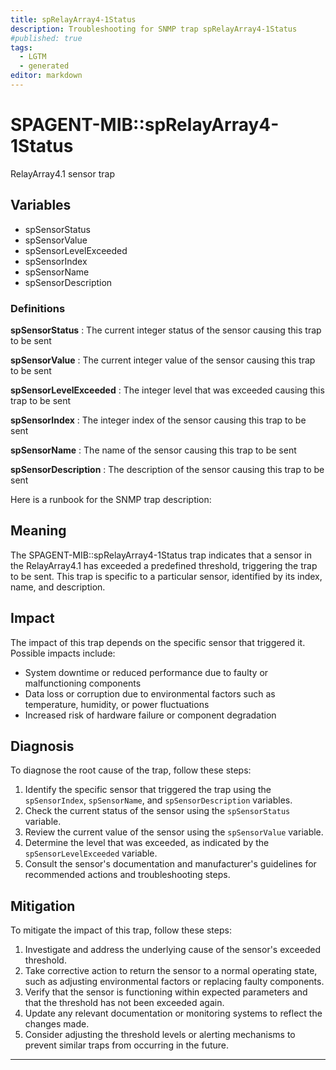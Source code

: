```yaml
---
title: spRelayArray4-1Status
description: Troubleshooting for SNMP trap spRelayArray4-1Status
#published: true
tags:
  - LGTM
  - generated
editor: markdown
---
```


# SPAGENT-MIB::spRelayArray4-1Status 

RelayArray4.1 sensor trap 


## Variables


  - spSensorStatus
  - spSensorValue
  - spSensorLevelExceeded
  - spSensorIndex
  - spSensorName
  - spSensorDescription 

### Definitions 


**spSensorStatus** 
: The current integer status of the sensor causing this trap to be sent 

**spSensorValue** 
: The current integer value of the sensor causing this trap to be sent 

**spSensorLevelExceeded** 
: The integer level that was exceeded causing this trap to be sent 

**spSensorIndex** 
: The integer index of the sensor causing this trap to be sent 

**spSensorName** 
: The name of the sensor causing this trap to be sent 

**spSensorDescription** 
: The description of the sensor causing this trap to be sent 


Here is a runbook for the SNMP trap description:

## Meaning

The SPAGENT-MIB::spRelayArray4-1Status trap indicates that a sensor in the RelayArray4.1 has exceeded a predefined threshold, triggering the trap to be sent. This trap is specific to a particular sensor, identified by its index, name, and description.

## Impact

The impact of this trap depends on the specific sensor that triggered it. Possible impacts include:

* System downtime or reduced performance due to faulty or malfunctioning components
* Data loss or corruption due to environmental factors such as temperature, humidity, or power fluctuations
* Increased risk of hardware failure or component degradation

## Diagnosis

To diagnose the root cause of the trap, follow these steps:

1. Identify the specific sensor that triggered the trap using the `spSensorIndex`, `spSensorName`, and `spSensorDescription` variables.
2. Check the current status of the sensor using the `spSensorStatus` variable.
3. Review the current value of the sensor using the `spSensorValue` variable.
4. Determine the level that was exceeded, as indicated by the `spSensorLevelExceeded` variable.
5. Consult the sensor's documentation and manufacturer's guidelines for recommended actions and troubleshooting steps.

## Mitigation

To mitigate the impact of this trap, follow these steps:

1. Investigate and address the underlying cause of the sensor's exceeded threshold.
2. Take corrective action to return the sensor to a normal operating state, such as adjusting environmental factors or replacing faulty components.
3. Verify that the sensor is functioning within expected parameters and that the threshold has not been exceeded again.
4. Update any relevant documentation or monitoring systems to reflect the changes made.
5. Consider adjusting the threshold levels or alerting mechanisms to prevent similar traps from occurring in the future.
---




